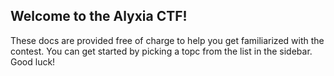## Welcome to the Alyxia CTF!

These docs are provided free of charge to help you get familiarized with the contest. You can get started by picking a topc from the list in the sidebar. Good luck!
